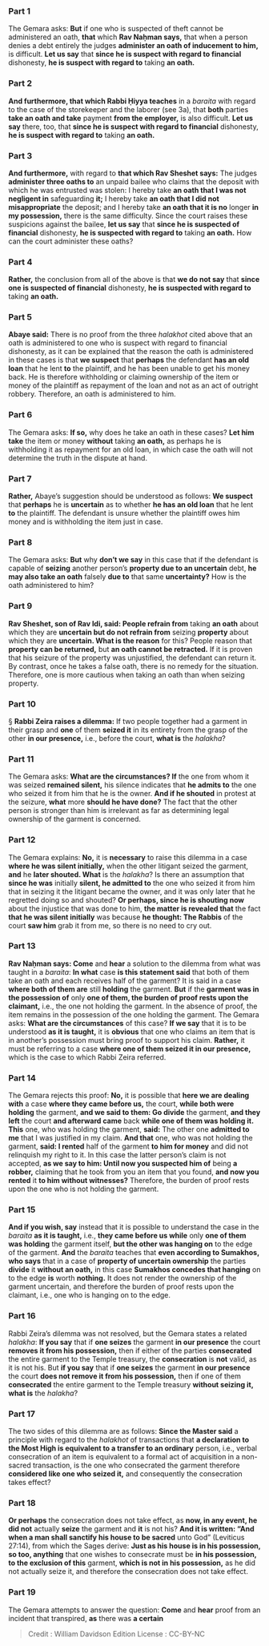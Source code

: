 
### Part 1
The Gemara asks: <b>But</b> if one who is suspected of theft cannot be administered an oath, <b>that</b> which <b>Rav Naḥman says,</b> that when a person denies a debt entirely the judges <b>administer an oath of inducement to him,</b> is difficult. <b>Let us say</b> that <b>since he is suspect with regard to financial</b> dishonesty, <b>he is suspect with regard to</b> taking <b>an oath.</b>

### Part 2
<b>And furthermore, that which Rabbi Ḥiyya teaches</b> in a <i>baraita</i> with regard to the case of the storekeeper and the laborer (see 3a), that <b>both</b> parties <b>take an oath and take</b> payment <b>from the employer,</b> is also difficult. <b>Let us say</b> there, too, that <b>since he is suspect with regard to financial</b> dishonesty, <b>he is suspect with regard to</b> taking <b>an oath.</b>

### Part 3
<b>And furthermore,</b> with regard to <b>that which Rav Sheshet says:</b> The judges <b>administer three oaths to</b> an unpaid bailee who claims that the deposit with which he was entrusted was stolen: I hereby take <b>an oath that I was not negligent in</b> safeguarding <b>it;</b> I hereby take <b>an oath that I did not misappropriate</b> the deposit; and I hereby take <b>an oath that it is no</b> longer <b>in my possession,</b> there is the same difficulty. Since the court raises these suspicions against the bailee, <b>let us say</b> that <b>since he is suspected of financial</b> dishonesty, <b>he is suspected with regard to</b> taking <b>an oath.</b> How can the court administer these oaths?

### Part 4
<b>Rather,</b> the conclusion from all of the above is that <b>we do not say</b> that <b>since one is suspected of financial</b> dishonesty, <b>he is suspected with regard to</b> taking <b>an oath.</b>

### Part 5
<b>Abaye said:</b> There is no proof from the three <i>halakhot</i> cited above that an oath is administered to one who is suspect with regard to financial dishonesty, as it can be explained that the reason the oath is administered in these cases is that <b>we suspect</b> that <b>perhaps</b> the defendant <b>has an old loan</b> that he lent <b>to</b> the plaintiff, and he has been unable to get his money back. He is therefore withholding or claiming ownership of the item or money of the plaintiff as repayment of the loan and not as an act of outright robbery. Therefore, an oath is administered to him.

### Part 6
The Gemara asks: <b>If so,</b> why does he take an oath in these cases? <b>Let him take</b> the item or money <b>without</b> taking <b>an oath,</b> as perhaps he is withholding it as repayment for an old loan, in which case the oath will not determine the truth in the dispute at hand.

### Part 7
<b>Rather,</b> Abaye’s suggestion should be understood as follows: <b>We suspect</b> that <b>perhaps</b> he is <b>uncertain</b> as to whether <b>he has an old loan</b> that he lent <b>to</b> the plaintiff. The defendant is unsure whether the plaintiff owes him money and is withholding the item just in case.

### Part 8
The Gemara asks: <b>But</b> why <b>don’t we say</b> in this case that if the defendant is capable of <b>seizing</b> another person’s <b>property due to an uncertain</b> debt, <b>he may also take an oath</b> falsely <b>due to</b> that same <b>uncertainty?</b> How is the oath administered to him?

### Part 9
<b>Rav Sheshet, son of Rav Idi, said: People refrain from</b> taking <b>an oath</b> about which they are <b>uncertain but do not refrain from</b> seizing <b>property</b> about which they are <b>uncertain. What is the reason</b> for this? People reason that <b>property can be returned,</b> but <b>an oath cannot be retracted.</b> If it is proven that his seizure of the property was unjustified, the defendant can return it. By contrast, once he takes a false oath, there is no remedy for the situation. Therefore, one is more cautious when taking an oath than when seizing property.

### Part 10
§ <b>Rabbi Zeira raises a dilemma:</b> If two people together had a garment in their grasp and <b>one</b> of them <b>seized it</b> in its entirety from the grasp of the other <b>in our presence,</b> i.e., before the court, <b>what is</b> the <i>halakha</i>?

### Part 11
The Gemara asks: <b>What are the circumstances? If</b> the one from whom it was seized <b>remained silent,</b> his silence indicates that <b>he admits to</b> the one who seized it from him that he is the owner. <b>And if he shouted</b> in protest at the seizure, <b>what</b> more <b>should he have done?</b> The fact that the other person is stronger than him is irrelevant as far as determining legal ownership of the garment is concerned.

### Part 12
The Gemara explains: <b>No,</b> it is <b>necessary</b> to raise this dilemma in a case <b>where he was silent initially,</b> when the other litigant seized the garment, <b>and</b> he <b>later shouted. What</b> is the <i>halakha</i>? Is there an assumption that <b>since he was</b> initially <b>silent, he admitted to</b> the one who seized it from him that in seizing it the litigant became the owner, and it was only later that he regretted doing so and shouted? <b>Or perhaps, since he is shouting now</b> about the injustice that was done to him, <b>the matter is revealed that</b> the fact <b>that he was silent initially</b> was because <b>he thought: The Rabbis</b> of the court <b>saw him</b> grab it from me, so there is no need to cry out.

### Part 13
<b>Rav Naḥman says: Come</b> and <b>hear</b> a solution to the dilemma from what was taught in a <i>baraita</i>: <b>In what</b> case <b>is this statement said</b> that both of them take an oath and each receives half of the garment? It is said in a case <b>where both of them are</b> still <b>holding</b> the garment. <b>But</b> if the <b>garment was in the possession of</b> only <b>one of them, the burden of proof rests upon the claimant,</b> i.e., the one not holding the garment. In the absence of proof, the item remains in the possession of the one holding the garment. The Gemara asks: <b>What are the circumstances</b> of this case? <b>If we say</b> that it is to be understood <b>as it is taught,</b> it is <b>obvious</b> that one who claims an item that is in another’s possession must bring proof to support his claim. <b>Rather,</b> it must be referring to a case <b>where one of them seized it in our presence,</b> which is the case to which Rabbi Zeira referred.

### Part 14
The Gemara rejects this proof: <b>No,</b> it is possible that <b>here we are dealing with</b> a case <b>where they came before us,</b> the court, <b>while both were holding</b> the garment, <b>and we said to them: Go divide</b> the garment, <b>and they left</b> the court <b>and afterward came</b> back <b>while one of them was holding it. This</b> one, who was holding the garment, <b>said:</b> The other one <b>admitted to me</b> that I was justified in my claim. <b>And that</b> one, who was not holding the garment, <b>said: I rented</b> half of the garment <b>to him for money</b> and did not relinquish my right to it. In this case the latter person’s claim is not accepted, <b>as we say to him: Until now you suspected him of</b> being <b>a robber,</b> claiming that he took from you an item that you found, <b>and now you rented</b> it <b>to him without witnesses?</b> Therefore, the burden of proof rests upon the one who is not holding the garment.

### Part 15
<b>And if you wish, say</b> instead that it is possible to understand the case in the <i>baraita</i> <b>as it is taught,</b> i.e., <b>they came before us while</b> only <b>one of them was holding</b> the garment itself, <b>but the other was hanging on</b> to the edge of the garment. <b>And</b> the <i>baraita</i> teaches that <b>even according to Sumakhos, who says</b> that in a case of <b>property of uncertain ownership</b> the parties <b>divide</b> it <b>without an oath,</b> in this case <b>Sumakhos concedes that hanging</b> on to the edge <b>is</b> worth <b>nothing.</b> It does not render the ownership of the garment uncertain, and therefore the burden of proof rests upon the claimant, i.e., one who is hanging on to the edge.

### Part 16
Rabbi Zeira’s dilemma was not resolved, but the Gemara states a related <i>halakha</i>: <b>If you say</b> that if <b>one seizes</b> the garment <b>in our presence</b> the court <b>removes it from his possession,</b> then if either of the parties <b>consecrated</b> the entire garment to the Temple treasury, the <b>consecration</b> is <b>not</b> valid, as it is not his. But <b>if you say</b> that if <b>one seizes</b> the garment <b>in our presence</b> the court <b>does not remove it from his possession,</b> then if one of them <b>consecrated</b> the entire garment to the Temple treasury <b>without seizing it, what is</b> the <i>halakha</i>?

### Part 17
The two sides of this dilemma are as follows: <b>Since the Master said</b> a principle with regard to the <i>halakhot</i> of transactions that <b>a declaration to the Most High is equivalent to a transfer to an ordinary</b> person, i.e., verbal consecration of an item is equivalent to a formal act of acquisition in a non-sacred transaction, is the one who consecrated the garment therefore <b>considered like one who seized it,</b> and consequently the consecration takes effect?

### Part 18
<b>Or perhaps</b> the consecration does not take effect, as <b>now, in any event, he did not</b> actually <b>seize</b> the garment and <b>it</b> is not his? <b>And it is written: “And when a man shall sanctify his house to be sacred</b> unto God” (Leviticus 27:14), from which the Sages derive: <b>Just as his house is in his possession, so too, anything</b> that one wishes to consecrate must be <b>in his possession, to the exclusion of this</b> garment, <b>which is not in his possession,</b> as he did not actually seize it, and therefore the consecration does not take effect.

### Part 19
The Gemara attempts to answer the question: <b>Come</b> and <b>hear</b> proof from an incident that transpired, <b>as</b> there was <b>a certain</b>

>Credit : William Davidson Edition
>License : CC-BY-NC